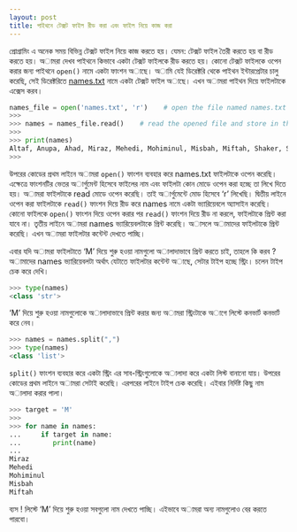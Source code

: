 ```yaml
---
layout: post
title: পাইথনে টেক্সট ফাইল রীড করা এবং ফাইল নিয়ে কাজ করা
---
```

প্রোগ্রামিং এ অনেক সময় বিভিন্ন টেক্সট ফাইল নিয়ে কাজ করতে হয়। যেমন: টেক্সট ফাইল তৈরী করতে হয় বা রীড করতে হয়। অামরা দেখব পাইথনে কিভাবে একটা টেক্সট ফাইলকে রীড করতে হয়। কোনো টেক্সট ফাইলকে ওপেন করার জন্য পাইথনে `open()` নামে একটা ফাংশন অাছে। অামি যেই ডিরেক্টরি থেকে পাইথন ইন্টারপ্রেটার চালু করেছি, সেই ডিরেক্টরিতে [names.txt](https://gist.github.com/Mehedi61/f4823ae3b7349a200d307fb42b013ede) নামে একটা টেক্সট ফাইল অাছে। এখন অামরা পাইথন দিয়ে ফাইলটাকে এক্সেস করব।
```python
names_file = open('names.txt', 'r')    # open the file named names.txt
>>>
>>> names = names_file.read()    # read the opened file and store in the names variable
>>>
>>> print(names)
Altaf, Anupa, Ahad, Miraz, Mehedi, Mohiminul, Misbah, Miftah, Shaker, Shakil, Salahuddin, Shihab, Israt, Nahid, Tania, Tarin, Taslib, Toheid, Shajid, Fahad, Faysal, Porimol, Sreekantha
>>>
```  

উপরের কোডের প্রথম লাইনে অামরা `open()` ফাংশন ব্যবহার করে names.txt ফাইলটাকে ওপেন করেছি। এক্ষেত্রে ফাংশনটির ভেতর অার্গুমেন্ট হিসেবে ফাইলের নাম এবং ফাইলটা কোন মোডে ওপেন করা হচ্ছে তা লিখে দিতে হয়। অামরা ফাইলটাকে read মোডে ওপেন করেছি। তাই অার্গুমেন্টে মোড হিসেবে ‘r’ লিখেছি। দ্বিতীয় লাইনে ওপেন করা ফাইলটাকে `read()` ফাংশন দিয়ে রীড করে names নামে একটা ভ্যারিয়েবলে অ্যাসাইন করেছি। কোনো ফাইলকে `open()` ফাংশন দিয়ে ওপেন করার পর `read()` ফাংশন দিয়ে রীড না করলে, ফাইলটাকে প্রিন্ট করা যাবে না। তৃতীয় লাইনে অামরা names ভ্যারিয়েবলটাকে প্রিন্ট করেছি।  অাসলে অামাদের ফাইলটাকে প্রিন্ট করেছি। এখন অামরা ফাইলটার কন্টেন্ট দেখতে পাচ্ছি।  
  
এবার যদি অামরা ফাইলটাতে ‘M’ দিয়ে শুরু হওয়া নামগুলো অালাদাভাবে প্রিন্ট করতে চাই, তাহলে কি করব ?  
অামাদের names ভ্যারিয়েবলটা অর্থাৎ যেটাতে ফাইলটার কন্টেন্ট অাছে, সেটার টাইপ হচ্ছে স্ট্রিং। চলেন টাইপ চেক করে দেখি।  

~~~ python
>>> type(names)
<class 'str'>  
~~~  

‘M’ দিয়ে শুরু হওয়া নামগুলোকে অালাদাভাবে প্রিন্ট করার জন্য অামরা স্ট্রিংটাকে অাগে লিস্টে কনভার্ট কনভার্ট করে নেব।  
```python
>>> names = names.split(",")
>>> type(names)
<class 'list'>
```  
  
`split()` ফাংশন ব্যবহার করে একটা স্ট্রিং এর সাব-স্ট্রিংগুলোকে অালাদা করে একটা লিস্ট বানানো যায়। উপরের কোডের প্রথম লাইনে অামরা সেটাই করেছি। এরপরের লাইনে টাইপ চেক করেছি। এইবার নির্দিষ্ট কিছু নাম অালাদা করার পালা।  
```python
>>> target = 'M'
>>>
>>> for name in names:
...     if target in name:
...        print(name)
...
Miraz
Mehedi
Mohiminul
Misbah
Miftah
```  
  
ব্যস ! লিস্টে ‘M’ দিয়ে শুরু হওয়া সবগুলো নাম দেখতে পাচ্ছি। এইভাবে অামরা অন্য নামগুলোও বের করতে পারবো।
